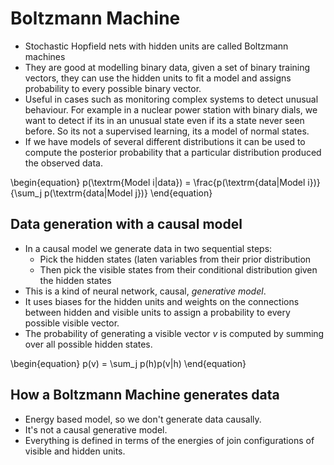 # Boltzmann Machine
- Stochastic Hopfield nets with hidden units are called Boltzmann machines
- They are good at modelling binary data, given a set of binary training vectors, they can use the hidden units to fit a model and assigns probability to every possible binary vector.
- Useful in cases such as monitoring complex systems to detect unusual behaviour. For example in a nuclear power station with binary dials, we want to detect if its in an unusual state even if its a state never seen before. So its not a supervised learning, its a model of normal states.
- If we have models of several different distributions it can be used to compute the posterior probability that a particular distribution produced the observed data.

\begin{equation}
	p(\textrm{Model i|data}) = \frac{p(\textrm{data|Model i})}{\sum_j p(\textrm{data|Model j})}
\end{equation}

## Data generation with a causal model
- In a causal model we generate data in two sequential steps:
	- Pick the hidden states (laten variables from their prior distribution
	- Then pick the visible states from their conditional distribution given the hidden states
- This is a kind of neural network, causal, *generative model*.
- It uses biases for the hidden units and weights on the connections between hidden and visible units to assign a probability to every possible visible vector.
- The probability of generating a visible vector $v$ is computed by summing over all possible hidden states.

\begin{equation}
	p(v) = \sum_j p(h)p(v|h)
\end{equation}

## How a Boltzmann Machine generates data
- Energy based model, so we don't generate data causally.
- It's not a causal generative model.
- Everything is defined in terms of the energies of join configurations of visible and hidden units.

